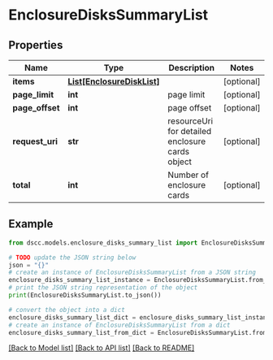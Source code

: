 # EnclosureDisksSummaryList


## Properties

Name | Type | Description | Notes
------------ | ------------- | ------------- | -------------
**items** | [**List[EnclosureDiskList]**](EnclosureDiskList.md) |  | [optional] 
**page_limit** | **int** | page limit | [optional] 
**page_offset** | **int** | page offset | [optional] 
**request_uri** | **str** | resourceUri for detailed enclosure cards object | [optional] 
**total** | **int** | Number of enclosure cards | [optional] 

## Example

```python
from dscc.models.enclosure_disks_summary_list import EnclosureDisksSummaryList

# TODO update the JSON string below
json = "{}"
# create an instance of EnclosureDisksSummaryList from a JSON string
enclosure_disks_summary_list_instance = EnclosureDisksSummaryList.from_json(json)
# print the JSON string representation of the object
print(EnclosureDisksSummaryList.to_json())

# convert the object into a dict
enclosure_disks_summary_list_dict = enclosure_disks_summary_list_instance.to_dict()
# create an instance of EnclosureDisksSummaryList from a dict
enclosure_disks_summary_list_from_dict = EnclosureDisksSummaryList.from_dict(enclosure_disks_summary_list_dict)
```
[[Back to Model list]](../README.md#documentation-for-models) [[Back to API list]](../README.md#documentation-for-api-endpoints) [[Back to README]](../README.md)


